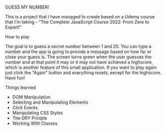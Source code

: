    GUESS MY NUMBER!

   This is a project that I have managed to create based on a Udemy course that I'm taking - "The Complete JavaScript Course 2022: From Zero to Expert!"

   How to play

The goal is to guess a secret number between 1 and 20. You can type a number and the app is going to provide a message based on how far or close your guess is. The screen turns green when the user guesses the number and at that point it may or it may not have achieved a highscore, which is another feature of this small application. If you want to play again just click the "Again" button and everything resets, except for the highscore. Have fun!

   Things learned
    
- DOM Manipulation
- Selecting and Manipulating Elements
- Click Events
- Manipulating CSS Styles
- The DRY Priniple
- Working With Classes
